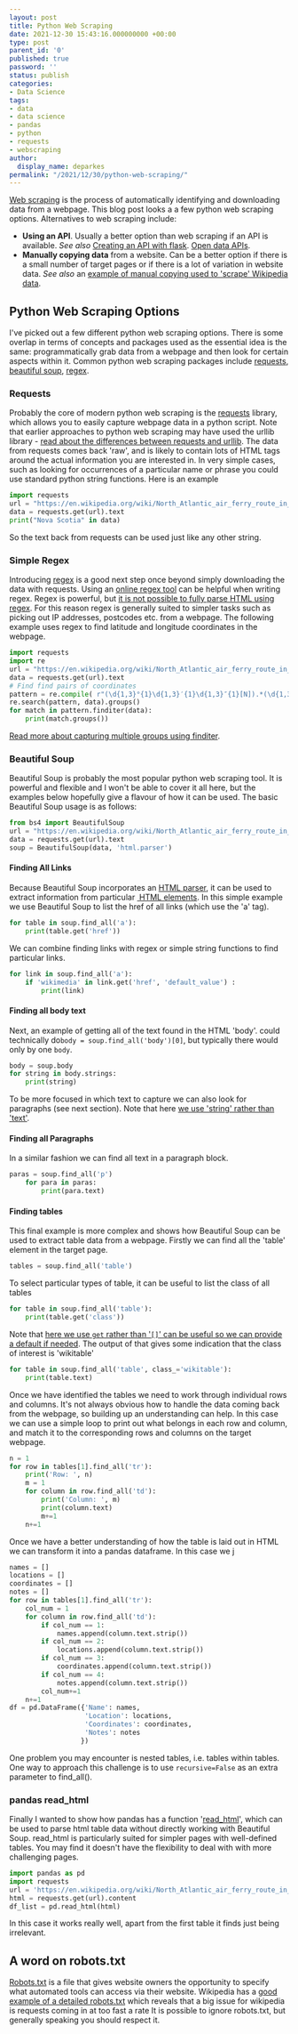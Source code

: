 ```yaml
---
layout: post
title: Python Web Scraping
date: 2021-12-30 15:43:16.000000000 +00:00
type: post
parent_id: '0'
published: true
password: ''
status: publish
categories:
- Data Science
tags:
- data
- data science
- pandas
- python
- requests
- webscraping
author:
  display_name: deparkes
permalink: "/2021/12/30/python-web-scraping/"
---
```

<a href="https://en.wikipedia.org/wiki/Web_scraping">Web scraping</a> is the process of automatically identifying and downloading data from a webpage. This blog post looks a a few python web scraping options.
Alternatives to web scraping include:
- <strong>Using an API</strong>. Usually a better option than web scraping if an API is available. <em>See also</em> <a href="https://deparkes.co.uk/2018/08/11/flask-restful-api-json/">Creating an API with flask</a>. <a href="https://deparkes.co.uk/2016/10/07/some-cool-open-data-api/">Open data APIs</a>.
- <strong>Manually copying data</strong> from a website. Can be a better option if there is a small number of target pages or if there is a lot of variation in website data. <em>See also</em> an <a href="https://deparkes.co.uk/2021/04/16/time-team-map-of-episodes/">example of manual copying used to 'scrape' Wikipedia data</a>.
<h2>Python Web Scraping Options</h2>
I've picked out a few different python web scraping options. There is some overlap in terms of concepts and packages used as the essential idea is the same: programmatically grab data from a webpage and then look for certain aspects within it.
Common python web scraping packages include <a href="https://realpython.com/python-requests/">requests</a>, <a href="https://realpython.com/beautiful-soup-web-scraper-python/">beautiful soup</a>, <a href="https://realpython.com/regex-python/">regex</a>.
<h3>Requests</h3>
Probably the core of modern python web scraping is the <a href="https://docs.python-requests.org/en/latest/">requests</a> library, which allows you to easily capture webpage data in a python script. Note that earlier approaches to python web scraping may have used the urllib library - <a href="https://stackoverflow.com/questions/2018026/what-are-the-differences-between-the-urllib-urllib2-urllib3-and-requests-modul">read about the differences between requests and urllib</a>.
The data from requests comes back 'raw', and is likely to contain lots of HTML tags around the actual information you are interested in.
In very simple cases, such as looking for occurrences of a particular name or phrase you could use standard python string functions. Here is an example

```python
import requests
url = "https://en.wikipedia.org/wiki/North_Atlantic_air_ferry_route_in_World_War_II"
data = requests.get(url).text
print("Nova Scotia" in data)
```

So the text back from requests can be used just like any other string.
<h3>Simple Regex</h3>
Introducing <a href="https://realpython.com/regex-python/">regex</a> is a good next step once beyond simply downloading the data with requests. Using an <a href="https://regex101.com/">online regex tool</a> can be helpful when writing regex.
Regex is powerful, but <a href="https://stackoverflow.com/questions/590747/using-regular-expressions-to-parse-html-why-not">it is not possible to fully parse HTML using regex</a>. For this reason regex is generally suited to simpler tasks such as picking out IP addresses, postcodes etc. from a webpage.
The following example uses regex to find latitude and longitude coordinates in the webpage.

```python
import requests
import re
url = "https://en.wikipedia.org/wiki/North_Atlantic_air_ferry_route_in_World_War_II"
data = requests.get(url).text
# Find find pairs of coordinates
pattern = re.compile( r"(\d{1,3}°{1}\d{1,3}′{1}\d{1,3}″{1}[N]).*(\d{1,3}°{1}\d{1,3}′{1}\d{1,3}″{1}[W])")
re.search(pattern, data).groups()
for match in pattern.finditer(data):
    print(match.groups())
```

<a href="https://pynative.com/python-regex-capturing-groups/">Read more about capturing multiple groups using finditer</a>.
<h3>Beautiful Soup</h3>
Beautiful Soup is probably the most popular python web scraping tool. It is powerful and flexible and I won't be able to cover it all here, but the examples below hopefully give a flavour of how it can be used.
The basic Beautiful Soup usage is as follows:

```python
from bs4 import BeautifulSoup
url = "https://en.wikipedia.org/wiki/North_Atlantic_air_ferry_route_in_World_War_II"
data = requests.get(url).text
soup = BeautifulSoup(data, 'html.parser')
```

<h4>Finding All Links</h4>
Because Beautiful Soup incorporates an <a href="https://stackabuse.com/guide-to-parsing-html-with-beautifulsoup-in-python/">HTML parser</a>, it can be used to extract information from particular <a href="https://en.wikipedia.org/wiki/HTML_element"> HTML elements</a>.
In this simple example we use Beautiful Soup to list the href of all links (which use the 'a' tag).

```python
for table in soup.find_all('a'):
    print(table.get('href'))
```

We can combine finding links with regex or simple string functions to find particular links.

```python
for link in soup.find_all('a'):
    if 'wikimedia' in link.get('href', 'default_value') :
        print(link)
```

<h4>Finding all body text</h4>
Next, an example of getting all of the text found in the HTML 'body'.
could technically do<code>body = soup.find_all('body')[0]</code>, but typically there would only by one <code>body</code>.

```python
body = soup.body
for string in body.strings:
    print(string)
```

To be more focused in which text to capture we can also look for paragraphs (see next section). Note that here <a href="https://stackoverflow.com/questions/25327693/difference-between-string-and-text-beautifulsoup">we use 'string' rather than 'text'</a>.
<h4>Finding all Paragraphs</h4>
In a similar fashion we can find all text in a paragraph block.

```python
paras = soup.find_all('p')
    for para in paras:
        print(para.text)
```

<h4>Finding tables</h4>
This final example is more complex and shows how Beautiful Soup can be used to extract table data from a webpage.
Firstly we can find all the 'table' element in the target page.

```python
tables = soup.find_all('table')
```

To select particular types of table, it can be useful to list the class of all tables

```python
for table in soup.find_all('table'):
    print(table.get('class'))
```

Note that <a href="https://stackoverflow.com/questions/11041405/why-dict-getkey-instead-of-dictkey">here we use <code>get</code> rather than '<code>[]</code>' can be useful so we can provide a default if needed</a>.
The output of that gives some indication that the class of interest is 'wikitable'

```python
for table in soup.find_all('table', class_='wikitable'):
    print(table.text)
```

Once we have identified the tables we need to work through individual rows and columns.
It's not always obvious how to handle the data coming back from the webpage, so building up an understanding can help. In this case we can use a simple loop to print out what belongs in each row and column, and match it to the corresponding rows and columns on the target webpage.

```python
n = 1
for row in tables[1].find_all('tr'):
    print('Row: ', n)
    m = 1
    for column in row.find_all('td'):
        print('Column: ', m)
        print(column.text)
        m+=1
    n+=1
```

Once we have a better understanding of how the table is laid out in HTML we can transform it into a pandas dataframe. In this case we j

```python
names = []
locations = []
coordinates = []
notes = []
for row in tables[1].find_all('tr'):
    col_num = 1
    for column in row.find_all('td'):
        if col_num == 1:
            names.append(column.text.strip())
        if col_num == 2:
            locations.append(column.text.strip())
        if col_num == 3:
            coordinates.append(column.text.strip())
        if col_num == 4:
            notes.append(column.text.strip())
        col_num+=1
    n+=1
df = pd.DataFrame({'Name': names,
                   'Location': locations,
                   'Coordinates': coordinates,
                   'Notes': notes
                  })
```

One problem you may encounter is nested tables, i.e. tables within tables. One way to approach this challenge is to use <code>recursive=False</code> as an extra parameter to find_all().
<h3>pandas read_html</h3>
Finally I wanted to show how pandas has a function '<a href="https://pandas.pydata.org/pandas-docs/stable/reference/api/pandas.read_html.html">read_html</a>', which can be used to parse html table data without directly working with Beautiful Soup. read_html is particularly suited for simpler pages with well-defined tables. You may find it doesn't have the flexibility to deal with with more challenging pages.

```python
import pandas as pd
import requests
url = 'https://en.wikipedia.org/wiki/North_Atlantic_air_ferry_route_in_World_War_II'
html = requests.get(url).content
df_list = pd.read_html(html)
```

In this case it works really well, apart from the first table it finds just being irrelevant.
<h2>A word on robots.txt</h2>
<a href="http://www.robotstxt.org/">Robots.txt</a> is a file that gives website owners the opportunity to specify what automated tools can access via their website. Wikipedia has a <a href="https://en.wikipedia.org/robots.txt">good example of a detailed robots.txt</a> which reveals that a big issue for wikipedia is requests coming in at too fast a rate
It is possible to ignore robots.txt, but generally speaking you should respect it.
